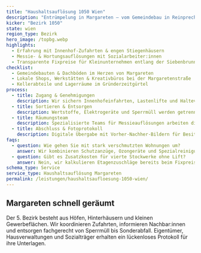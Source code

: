 ```yaml
---
title: "Haushaltsauflösung 1050 Wien"
description: "Entrümpelung in Margareten – vom Gemeindebau in Reinprechtsdorf bis zur Gründerzeitwohnung beim Schlossquadrat."
kicker: "Bezirk 1050"
state: wien
region_type: Bezirk
hero_image: /topbg.webp
highlights:
  - Erfahrung mit Innenhof-Zufahrten & engen Stiegenhäusern
  - Messie- & Hortungsauflösungen mit Sozialarbeiter:innen
  - Transparente Fixpreise für Kleinunternehmen entlang der Siebenbrunnengasse
checklist:
  - Gemeindebauten & Dachböden im Herzen von Margareten
  - Lokale Shops, Werkstätten & Kreativbüros bei der Margaretenstraße
  - Kellerabteile und Lagerräume im Gründerzeitgürtel
process:
  - title: Zugang & Genehmigungen
    description: Wir sichern Innenhofeinfahrten, Lastenlifte und Halteverbotszonen.
  - title: Sortieren & Entsorgen
    description: Wertstoffe, Elektrogeräte und Sperrmüll werden getrennt dokumentiert.
  - title: Räumungsteam
    description: Spezialisierte Teams für Messieauflösungen arbeiten diskret und mit Luftreinigern.
  - title: Abschluss & Fotoprotokoll
    description: Digitale Übergabe mit Vorher-Nachher-Bildern für Besitzer:innen oder Verwaltungen.
faqs:
  - question: Wie gehen Sie mit stark verschmutzten Wohnungen um?
    answer: Wir kombinieren Schutzanzüge, Ozongeräte und Spezialreinigung – auf Wunsch inklusive Geruchsneutralisation.
  - question: Gibt es Zusatzkosten für vierte Stockwerke ohne Lift?
    answer: Nein, wir kalkulieren Etagenzuschläge bereits beim Fixpreis ein.
schema_type: Service
service_type: Haushaltsauflösung Margareten
permalink: /leistungen/haushaltsaufloesung-1050-wien/
---
```

## Margareten schnell geräumt

Der 5. Bezirk besteht aus Höfen, Hinterhäusern und kleinen Gewerbeflächen. Wir koordinieren Zufahrten, informieren Nachbar:innen und entsorgen fachgerecht von Sperrmüll bis Sonderabfall. Eigentümer, Hausverwaltungen und Sozialträger erhalten ein lückenloses Protokoll für ihre Unterlagen.
